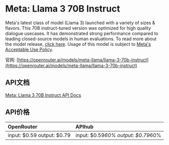 # Meta: Llama 3 70B Instruct

Meta's latest class of model (Llama 3) launched with a variety of sizes & flavors. This 70B instruct-tuned version was optimized for high quality dialogue usecases.
It has demonstrated strong performance compared to leading closed-source models in human evaluations.
To read more about the model release, [click here](https://ai.meta.com/blog/meta-llama-3/). Usage of this model is subject to [Meta's Acceptable Use Policy](https://llama.meta.com/llama3/use-policy/).

官网: [https://openrouter.ai/models/meta-llama/llama-3-70b-instruct](https://openrouter.ai/models/meta-llama/llama-3-70b-instruct)

## API文档

[Meta: Llama 3 70B Instruct API Docs](../apis/zh/Meta:_Llama_3_70B_Instruct.md)

## API价格

| OpenRouter | APIhub |
|:---|:---|
| input: $0.59 output: $0.79 | input: $0.59*60% output: $0.79*60% |
